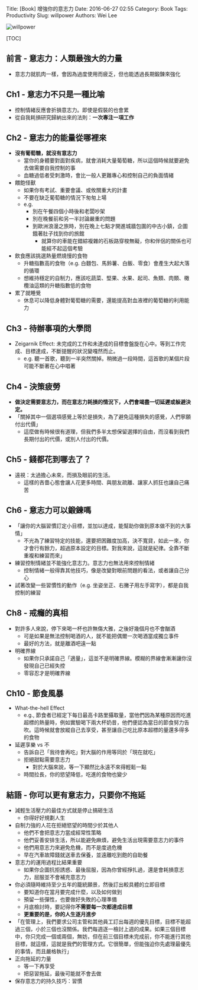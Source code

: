 Title: [Book] 增強你的意志力
Date: 2016-06-27 02:55
Category: Book
Tags: Productivity
Slug: willpower
Authors: Wei Lee

![willpower](http://pic.eslite.com/Upload/Product/201307/m/635093011219915000.jpg)

<!--more-->

[TOC]

## 前言 - 意志力：人類最強大的力量

* 意志力就肌肉一樣，會因為過度使用而疲乏，但也能透過長期鍛鍊來強化

## Ch1 - 意志力不只是一種比喻

* 控制情緒反應會折損意志力。即使是假裝的也會累
* 從自我耗損研究歸納出來的法則：**一次專注一項工作**

## Ch2 - 意志力的能量從哪裡來

* **沒有葡萄糖，就沒有意志力**
    * 當你的身體要對面對疾病，就會消耗大量葡萄糖，所以這個時候就要避免去做需要自我控制的事
    * 血糖過低者受刺激時，會比一般人更難專心和控制自己的負面情緒
* 餵飽怪獸
    * 如果你有考試、重要會議、或攸關重大的計畫
    * 不要在缺乏葡萄糖的情況下匆匆上場
    * e.g.
        * 別在午餐四個小時後和老闆吵架
        * 別在晚餐前和另一半討論嚴重的問題
        * 到歐洲浪漫之旅時，別在晚上七點才開進城牆包圍的中古小鎮，企圖餓著肚子找到你的旅館
            * 就算你的車能在錯綜複雜的石板路穿梭無礙，你和伴侶的關係也可能經不起這個考驗
* 飲食應該挑選熱量燃燒慢的食物
    * 升糖指數高的食物（e.g. 白麵包、馬鈴薯、白飯、零食）會產生大起大落的循環
    * 想維持穩定的自制力，應該吃蔬菜、堅果、水果、起司、魚類、肉類、橄欖油這類的升糖指數低的食物  
* 累了就睡覺
    * 休息可以降低身體對葡萄糖的需要，還能提高對血液裡的葡萄糖的利用能力

## Ch3 - 待辦事項的大學問

* Zeigarnik Effect: 未完成的工作和未達成的目標會盤旋在心中。等到工作完成、目標達成，不斷提醒的狀況變嘎然而止。
    * e.g. 聽一首歌，聽到一半突然關掉。稍微過一段時間，這首歌的某個片段可能不斷著在心中唱著

## Ch4 - 決策疲勞

* **做決定需要意志力，而在意志力耗損的情況下，人們會竭盡一切延遲或躲避決定。**
* 「關掉其中一個選項感覺上等於是損失，為了避免這種損失的感覺，人們寧願付出代價」
    * 這麼做有時候很有道理，但我們多半太想保留選擇的自由，而沒看到我們長期付出的代價，或別人付出的代價。

## Ch5 - 錢都花到哪去了？

* 遠視：太過擔心未來，而損及眼前的生活。
    * 這樣的吝嗇心態會讓人花更多時間、與朋友疏離、讓家人抓狂也讓自己痛苦

## Ch6 - 意志力可以鍛鍊嗎

* 「讓你的大腦習慣訂定小目標，並加以達成，能幫助你做到原本做不到的大事情」
    * 不光為了練習特定的技能，還要把困難度加高，決不寬貸，如此一來，你才會行有餘力，超過原本設定的目標。對我來說，這就是紀律。全靠不斷重複和練習而來」
* 練習控制情緒並不能強化意志力。意志力也無法用來控制情緒
    * 控制情緒一般得靠其他技巧，像是改變對眼前問題的看法，或者讓自己分心
* 試著改變一些習慣性的動作（e.g. 坐姿坐正、右撇子用左手寫字），都是自我控制的練習

## Ch8 - 戒癮的真相

* 對許多人來說，停下來喝一杯也許無傷大雅，之後好幾個月也不會酗酒
    * 可是如果是無法控制喝酒的人，就不能把偶爾一次喝酒當成獨立事件
    * 最好的方法，就是離酒吧遠一點
* 明確界線
    * 如果你只承諾自己「適量」，這並不是明確界線。模糊的界線會漸漸讓你沒發現自己已經失控
    * 零容忍才是明確界線

## Ch10 - 節食風暴

* What-the-hell Effect
    * e.g., 節食者已經定下每日最高卡路里攝取量，當他們因為某種原因而吃進超標的熱量時，例如實驗喝下兩大杯奶昔，他們便認為當日的節食努力告吹。這時候就會放縱自己去享受，甚至讓自己吃比原本超標的量還多得多的食物
* 延遲享樂 vs 不
    * 告訴自己「我待會再吃」對大腦的作用等同於「現在就吃」
    * 拒絕甜點需要意志力
        * 對於大腦來說，等一下顯然比永遠不來得輕鬆一點
    * 時間拉長，你的慾望降低，吃進的食物也變少

## 結語 - 你可以更有意志力，只要你不拖延

* 減輕生活壓力的最佳方式就是停止搞砸生活
    * 你得好好規劃人生
* 自制力強的人花在拒絕慾望的時間少於其他人
    * 他們不會把意志力當成經常性策略
    * 他們妥善安排生活，所以能避免麻煩，避免生活出現需要意志力的事件
    * 他們用意志力來避免危機，而不是度過危機
    * 早在汽車故障錢就送車去保養，並遠離吃到飽的自助餐
* 意志力的運用過程比結果重要
    * 如果你企圖抗拒誘惑、最後屈服，因為你曾經掙扎過，還是會耗損意志力，屈服並不會補充意志力
* 你必須隨時維持至少五年的籠統願景，然後訂出較具體的立即目標
    * 要知道你在當月要完成什麼，以及如何做到
    * 預留一些彈性，也要做好失敗的心理準備
    * 月底檢討時，要記得你**不需要每一次都達成目標**
    * **更重要的是，你的人生逐月進步**
* 「在管理上，我們要求公司主管和其他員工訂出每週的優先目標，目標不能超過三個，小於三個也沒關係。我們每週逐一檢討上週的成果。如果三個目標中，你只完成一個或兩個，無妨，但在前三個目標未完成前，你不能進行其他目標，就這樣，這就是我們的管理方式。它很簡單，但能強迫你先處理最優先的事情，而且嚴格執行」
* 正向拖延的力量
    * 等一下再享受
    * 把惡習拖延，最後可能就不會去做
* 保存意志力的持久技巧：習慣
